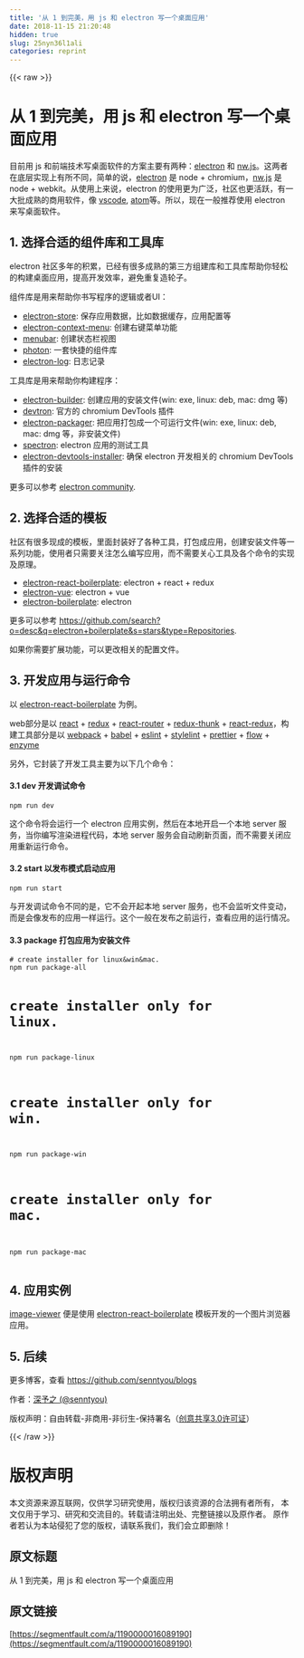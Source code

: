 ```yaml
---
title: '从 1 到完美，用 js 和 electron 写一个桌面应用' 
date: 2018-11-15 21:20:48
hidden: true
slug: 25nyn36l1ali
categories: reprint
---
```


{{< raw >}}
<h1>&#x4ECE; 1 &#x5230;&#x5B8C;&#x7F8E;&#xFF0C;&#x7528; js &#x548C; electron &#x5199;&#x4E00;&#x4E2A;&#x684C;&#x9762;&#x5E94;&#x7528;</h1><p>&#x76EE;&#x524D;&#x7528; js &#x548C;&#x524D;&#x7AEF;&#x6280;&#x672F;&#x5199;&#x684C;&#x9762;&#x8F6F;&#x4EF6;&#x7684;&#x65B9;&#x6848;&#x4E3B;&#x8981;&#x6709;&#x4E24;&#x79CD;&#xFF1A;<a href="https://github.com/electron/electron" rel="nofollow noreferrer">electron</a> &#x548C; <a href="https://github.com/nwjs/nw.js" rel="nofollow noreferrer">nw.js</a>&#x3002;&#x8FD9;&#x4E24;&#x8005;&#x5728;&#x5E95;&#x5C42;&#x5B9E;&#x73B0;&#x4E0A;&#x6709;&#x6240;&#x4E0D;&#x540C;&#xFF0C;&#x7B80;&#x5355;&#x7684;&#x8BF4;&#xFF0C;<a href="https://github.com/electron/electron" rel="nofollow noreferrer">electron</a> &#x662F; node + chromium&#xFF0C;<a href="https://github.com/nwjs/nw.js" rel="nofollow noreferrer">nw.js</a> &#x662F; node + webkit&#x3002;&#x4ECE;&#x4F7F;&#x7528;&#x4E0A;&#x6765;&#x8BF4;&#xFF0C;electron &#x7684;&#x4F7F;&#x7528;&#x66F4;&#x4E3A;&#x5E7F;&#x6CDB;&#xFF0C;&#x793E;&#x533A;&#x4E5F;&#x66F4;&#x6D3B;&#x8DC3;&#xFF0C;&#x6709;&#x4E00;&#x5927;&#x6279;&#x6210;&#x719F;&#x7684;&#x5546;&#x7528;&#x8F6F;&#x4EF6;&#xFF0C;&#x50CF; <a href="https://github.com/Microsoft/vscode" rel="nofollow noreferrer">vscode</a>, <a href="https://github.com/atom/atom" rel="nofollow noreferrer">atom</a>&#x7B49;&#x3002;&#x6240;&#x4EE5;&#xFF0C;&#x73B0;&#x5728;&#x4E00;&#x822C;&#x63A8;&#x8350;&#x4F7F;&#x7528; electron &#x6765;&#x5199;&#x684C;&#x9762;&#x8F6F;&#x4EF6;&#x3002;</p><h2>1. &#x9009;&#x62E9;&#x5408;&#x9002;&#x7684;&#x7EC4;&#x4EF6;&#x5E93;&#x548C;&#x5DE5;&#x5177;&#x5E93;</h2><p>electron &#x793E;&#x533A;&#x591A;&#x5E74;&#x7684;&#x79EF;&#x7D2F;&#xFF0C;&#x5DF2;&#x7ECF;&#x6709;&#x5F88;&#x591A;&#x6210;&#x719F;&#x7684;&#x7B2C;&#x4E09;&#x65B9;&#x7EC4;&#x5EFA;&#x5E93;&#x548C;&#x5DE5;&#x5177;&#x5E93;&#x5E2E;&#x52A9;&#x4F60;&#x8F7B;&#x677E;&#x7684;&#x6784;&#x5EFA;&#x684C;&#x9762;&#x5E94;&#x7528;&#xFF0C;&#x63D0;&#x9AD8;&#x5F00;&#x53D1;&#x6548;&#x7387;&#xFF0C;&#x907F;&#x514D;&#x91CD;&#x590D;&#x9020;&#x8F6E;&#x5B50;&#x3002;</p><p>&#x7EC4;&#x4EF6;&#x5E93;&#x662F;&#x7528;&#x6765;&#x5E2E;&#x52A9;&#x4F60;&#x4E66;&#x5199;&#x7A0B;&#x5E8F;&#x7684;&#x903B;&#x8F91;&#x6216;&#x8005;UI&#xFF1A;</p><ul><li><a href="https://github.com/sindresorhus/electron-store" rel="nofollow noreferrer">electron-store</a>: &#x4FDD;&#x5B58;&#x5E94;&#x7528;&#x6570;&#x636E;&#xFF0C;&#x6BD4;&#x5982;&#x6570;&#x636E;&#x7F13;&#x5B58;&#xFF0C;&#x5E94;&#x7528;&#x914D;&#x7F6E;&#x7B49;</li><li><a href="https://github.com/sindresorhus/electron-context-menu" rel="nofollow noreferrer">electron-context-menu</a>: &#x521B;&#x5EFA;&#x53F3;&#x952E;&#x83DC;&#x5355;&#x529F;&#x80FD;</li><li><a href="https://github.com/maxogden/menubar" rel="nofollow noreferrer">menubar</a>: &#x521B;&#x5EFA;&#x72B6;&#x6001;&#x680F;&#x89C6;&#x56FE;</li><li><a href="https://github.com/connors/photon" rel="nofollow noreferrer">photon</a>: &#x4E00;&#x5957;&#x5FEB;&#x6377;&#x7684;&#x7EC4;&#x4EF6;&#x5E93;</li><li><a href="https://github.com/megahertz/electron-log" rel="nofollow noreferrer">electron-log</a>: &#x65E5;&#x5FD7;&#x8BB0;&#x5F55;</li></ul><p>&#x5DE5;&#x5177;&#x5E93;&#x662F;&#x7528;&#x6765;&#x5E2E;&#x52A9;&#x4F60;&#x6784;&#x5EFA;&#x7A0B;&#x5E8F;&#xFF1A;</p><ul><li><a href="https://github.com/electron-userland/electron-builder" rel="nofollow noreferrer">electron-builder</a>: &#x521B;&#x5EFA;&#x5E94;&#x7528;&#x7684;&#x5B89;&#x88C5;&#x6587;&#x4EF6;(win: exe, linux: deb, mac: dmg &#x7B49;)</li><li><a href="https://github.com/electron/devtron" rel="nofollow noreferrer">devtron</a>: &#x5B98;&#x65B9;&#x7684; chromium DevTools &#x63D2;&#x4EF6;</li><li><a href="https://github.com/electron-userland/electron-packager" rel="nofollow noreferrer">electron-packager</a>: &#x628A;&#x5E94;&#x7528;&#x6253;&#x5305;&#x6210;&#x4E00;&#x4E2A;&#x53EF;&#x8FD0;&#x884C;&#x6587;&#x4EF6;(win: exe, linux: deb, mac: dmg &#x7B49;&#xFF0C;&#x975E;&#x5B89;&#x88C5;&#x6587;&#x4EF6;)</li><li><a href="https://github.com/electron/spectron" rel="nofollow noreferrer">spectron</a>: electron &#x5E94;&#x7528;&#x7684;&#x6D4B;&#x8BD5;&#x5DE5;&#x5177;</li><li><a href="https://github.com/MarshallOfSound/electron-devtools-installer" rel="nofollow noreferrer">electron-devtools-installer</a>: &#x786E;&#x4FDD; electron &#x5F00;&#x53D1;&#x76F8;&#x5173;&#x7684; chromium DevTools &#x63D2;&#x4EF6;&#x7684;&#x5B89;&#x88C5;</li></ul><p>&#x66F4;&#x591A;&#x53EF;&#x4EE5;&#x53C2;&#x8003; <a href="https://electronjs.org/community" rel="nofollow noreferrer">electron community</a>.</p><h2>2. &#x9009;&#x62E9;&#x5408;&#x9002;&#x7684;&#x6A21;&#x677F;</h2><p>&#x793E;&#x533A;&#x6709;&#x5F88;&#x591A;&#x73B0;&#x6210;&#x7684;&#x6A21;&#x677F;&#xFF0C;&#x91CC;&#x9762;&#x5C01;&#x88C5;&#x597D;&#x4E86;&#x5404;&#x79CD;&#x5DE5;&#x5177;&#xFF0C;&#x6253;&#x5305;&#x6210;&#x5E94;&#x7528;&#xFF0C;&#x521B;&#x5EFA;&#x5B89;&#x88C5;&#x6587;&#x4EF6;&#x7B49;&#x4E00;&#x7CFB;&#x5217;&#x529F;&#x80FD;&#xFF0C;&#x4F7F;&#x7528;&#x8005;&#x53EA;&#x9700;&#x8981;&#x5173;&#x6CE8;&#x600E;&#x4E48;&#x7F16;&#x5199;&#x5E94;&#x7528;&#xFF0C;&#x800C;&#x4E0D;&#x9700;&#x8981;&#x5173;&#x5FC3;&#x5DE5;&#x5177;&#x53CA;&#x5404;&#x4E2A;&#x547D;&#x4EE4;&#x7684;&#x5B9E;&#x73B0;&#x53CA;&#x539F;&#x7406;&#x3002;</p><ul><li><a href="https://github.com/chentsulin/electron-react-boilerplate" rel="nofollow noreferrer">electron-react-boilerplate</a>: electron + react + redux</li><li><a href="https://github.com/SimulatedGREG/electron-vue" rel="nofollow noreferrer">electron-vue</a>: electron + vue</li><li><a href="https://github.com/szwacz/electron-boilerplate" rel="nofollow noreferrer">electron-boilerplate</a>: electron</li></ul><p>&#x66F4;&#x591A;&#x53EF;&#x4EE5;&#x53C2;&#x8003; <a href="https://github.com/search?o=desc&amp;q=electron+boilerplate&amp;s=stars&amp;type=Repositories" rel="nofollow noreferrer">https://github.com/search?o=desc&amp;q=electron+boilerplate&amp;s=stars&amp;type=Repositories</a>.</p><p>&#x5982;&#x679C;&#x4F60;&#x9700;&#x8981;&#x6269;&#x5C55;&#x529F;&#x80FD;&#xFF0C;&#x53EF;&#x4EE5;&#x66F4;&#x6539;&#x76F8;&#x5173;&#x7684;&#x914D;&#x7F6E;&#x6587;&#x4EF6;&#x3002;</p><h2>3. &#x5F00;&#x53D1;&#x5E94;&#x7528;&#x4E0E;&#x8FD0;&#x884C;&#x547D;&#x4EE4;</h2><p>&#x4EE5; <a href="https://github.com/chentsulin/electron-react-boilerplate" rel="nofollow noreferrer">electron-react-boilerplate</a> &#x4E3A;&#x4F8B;&#x3002;</p><p>web&#x90E8;&#x5206;&#x662F;&#x4EE5; <a href="https://github.com/facebook/react" rel="nofollow noreferrer">react</a> + <a href="https://github.com/reduxjs/redux" rel="nofollow noreferrer">redux</a> + <a href="https://github.com/ReactTraining/react-router" rel="nofollow noreferrer">react-router</a> + <a href="https://github.com/reduxjs/redux-thunk" rel="nofollow noreferrer">redux-thunk</a> + <a href="https://github.com/reduxjs/react-redux" rel="nofollow noreferrer">react-redux</a>&#xFF0C;&#x6784;&#x5EFA;&#x5DE5;&#x5177;&#x90E8;&#x5206;&#x662F;&#x4EE5; <a href="https://github.com/webpack/webpack" rel="nofollow noreferrer">webpack</a> + <a href="https://github.com/babel/babel" rel="nofollow noreferrer">babel</a> + <a href="https://github.com/eslint/eslint" rel="nofollow noreferrer">eslint</a> + <a href="https://github.com/stylelint/stylelint" rel="nofollow noreferrer">stylelint</a> + <a href="https://github.com/prettier/prettier" rel="nofollow noreferrer">prettier</a> + <a href="https://github.com/facebook/flow" rel="nofollow noreferrer">flow</a> + <a href="https://github.com/airbnb/enzyme" rel="nofollow noreferrer">enzyme</a></p><p>&#x53E6;&#x5916;&#xFF0C;&#x5B83;&#x5C01;&#x88C5;&#x4E86;&#x5F00;&#x53D1;&#x5DE5;&#x5177;&#x4E3B;&#x8981;&#x4E3A;&#x4EE5;&#x4E0B;&#x51E0;&#x4E2A;&#x547D;&#x4EE4;&#xFF1A;</p><h4>3.1 dev &#x5F00;&#x53D1;&#x8C03;&#x8BD5;&#x547D;&#x4EE4;</h4><pre><code>npm run dev</code></pre><p>&#x8FD9;&#x4E2A;&#x547D;&#x4EE4;&#x5C06;&#x4F1A;&#x8FD0;&#x884C;&#x4E00;&#x4E2A; electron &#x5E94;&#x7528;&#x5B9E;&#x4F8B;&#xFF0C;&#x7136;&#x540E;&#x5728;&#x672C;&#x5730;&#x5F00;&#x542F;&#x4E00;&#x4E2A;&#x672C;&#x5730; server &#x670D;&#x52A1;&#xFF0C;&#x5F53;&#x4F60;&#x7F16;&#x5199;&#x6E32;&#x67D3;&#x8FDB;&#x7A0B;&#x4EE3;&#x7801;&#xFF0C;&#x672C;&#x5730; server &#x670D;&#x52A1;&#x4F1A;&#x81EA;&#x52A8;&#x5237;&#x65B0;&#x9875;&#x9762;&#xFF0C;&#x800C;&#x4E0D;&#x9700;&#x8981;&#x5173;&#x95ED;&#x5E94;&#x7528;&#x91CD;&#x65B0;&#x8FD0;&#x884C;&#x547D;&#x4EE4;&#x3002;</p><h4>3.2 start &#x4EE5;&#x53D1;&#x5E03;&#x6A21;&#x5F0F;&#x542F;&#x52A8;&#x5E94;&#x7528;</h4><pre><code>npm run start</code></pre><p>&#x4E0E;&#x5F00;&#x53D1;&#x8C03;&#x8BD5;&#x547D;&#x4EE4;&#x4E0D;&#x540C;&#x7684;&#x662F;&#xFF0C;&#x5B83;&#x4E0D;&#x4F1A;&#x5F00;&#x8D77;&#x672C;&#x5730; server &#x670D;&#x52A1;&#xFF0C;&#x4E5F;&#x4E0D;&#x4F1A;&#x76D1;&#x542C;&#x6587;&#x4EF6;&#x53D8;&#x52A8;&#xFF0C;&#x800C;&#x662F;&#x4F1A;&#x50CF;&#x53D1;&#x5E03;&#x7684;&#x5E94;&#x7528;&#x4E00;&#x6837;&#x8FD0;&#x884C;&#x3002;&#x8FD9;&#x4E2A;&#x4E00;&#x822C;&#x5728;&#x53D1;&#x5E03;&#x4E4B;&#x524D;&#x8FD0;&#x884C;&#xFF0C;&#x67E5;&#x770B;&#x5E94;&#x7528;&#x7684;&#x8FD0;&#x884C;&#x60C5;&#x51B5;&#x3002;</p><h4>3.3 package &#x6253;&#x5305;&#x5E94;&#x7528;&#x4E3A;&#x5B89;&#x88C5;&#x6587;&#x4EF6;</h4><pre><code># create installer for linux&amp;win&amp;mac.
npm run package-all

# create installer only for linux.
npm run package-linux

# create installer only for win.
npm run package-win

# create installer only for mac.
npm run package-mac</code></pre><h2>4. &#x5E94;&#x7528;&#x5B9E;&#x4F8B;</h2><p><a href="https://github.com/senntyou/image-viewer" rel="nofollow noreferrer">image-viewer</a> &#x4FBF;&#x662F;&#x4F7F;&#x7528; <a href="https://github.com/chentsulin/electron-react-boilerplate" rel="nofollow noreferrer">electron-react-boilerplate</a> &#x6A21;&#x677F;&#x5F00;&#x53D1;&#x7684;&#x4E00;&#x4E2A;&#x56FE;&#x7247;&#x6D4F;&#x89C8;&#x5668;&#x5E94;&#x7528;&#x3002;</p><h2>5. &#x540E;&#x7EED;</h2><p>&#x66F4;&#x591A;&#x535A;&#x5BA2;&#xFF0C;&#x67E5;&#x770B; <a href="https://github.com/senntyou/blogs" rel="nofollow noreferrer">https://github.com/senntyou/blogs</a></p><p>&#x4F5C;&#x8005;&#xFF1A;<a href="https://github.com/senntyou" rel="nofollow noreferrer">&#x6DF1;&#x4E88;&#x4E4B; (@senntyou)</a></p><p>&#x7248;&#x6743;&#x58F0;&#x660E;&#xFF1A;&#x81EA;&#x7531;&#x8F6C;&#x8F7D;-&#x975E;&#x5546;&#x7528;-&#x975E;&#x884D;&#x751F;-&#x4FDD;&#x6301;&#x7F72;&#x540D;&#xFF08;<a href="https://creativecommons.org/licenses/by-nc-nd/3.0/deed.zh" rel="nofollow noreferrer">&#x521B;&#x610F;&#x5171;&#x4EAB;3.0&#x8BB8;&#x53EF;&#x8BC1;</a>&#xFF09;</p>
{{< /raw >}}

# 版权声明
本文资源来源互联网，仅供学习研究使用，版权归该资源的合法拥有者所有，
本文仅用于学习、研究和交流目的。转载请注明出处、完整链接以及原作者。
原作者若认为本站侵犯了您的版权，请联系我们，我们会立即删除！

## 原文标题
从 1 到完美，用 js 和 electron 写一个桌面应用

## 原文链接
[https://segmentfault.com/a/1190000016089190](https://segmentfault.com/a/1190000016089190)

